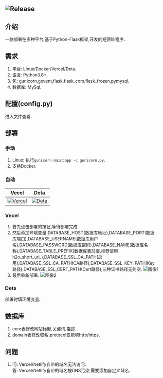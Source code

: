 ![Release](https://img.shields.io/badge/Release-1.1.2-blue)
---
## 介绍
一款部署在多种平台,基于Python-Flask框架,开发的短网址程序.
## 需求
1. 平台: Linux/Docker/Vercel/Deta.
2. 语言: Python3.8+.
3. 包: gunicorn,gevent,flask,flask_cors,flask_frozen,pymysql.
4. 数据库: MySql.
## 配置(config.py)
进入文件查看.
## 部署
### 手动
1. Linux: 执行`gunicorn main:app -c gunicorn.py`.
2. 支持Docker.
### 自动
Vecel|Deta
---|---
[![Vercel](https://vercel.com/button)](https://vercel.com/import/project?template=https://github.com/H2Oye/H2O-Short-Url)|[![Deta](https://button.deta.dev/1/svg)](https://go.deta.dev/deploy?repo=https://github.com/H2Oye/H2O-Short-Url)
### Vecel
1. 首先点击部署的按钮,等待部署完成.
2. 然后添加环境变量,DATABASE_HOST(数据库地址),DATABASE_PORT(数据库端口),DATABASE_USERNAME(数据库用户名),DATABASE_PASSWORD(数据库密码),DATABASE_NAME(数据库名称),DATABASE_TABLE_PREFIX(数据库表前缀,推荐使用h2o_short_url_),DATABASE_SSL_CA_PATH(启用),DATABASE_SSL_CA_PATH(CA路径),DATABASE_SSL_KEY_PATH(Key路径),DATABASE_SSL_CERT_PATH(Cert路径),三种证书路径无则空.
![图像1](https://s1.ax1x.com/2023/01/16/pSl2iqK.jpg)
1. 最后重新部署.
![图像2](https://s1.ax1x.com/2023/01/16/pSl2Pr6.jpg)
### Deta
部署时填环境变量.
## 数据库
1. core表修改网站标题,关键词,描述.
2. domain表修改域名,protocol仅能填http/https.
## 问题
1. 问: Vercel/Netlify自带的域名无法访问.  
   答: Vercel/Netlify自带的域名被DNS污染,需要添加自定义域名.